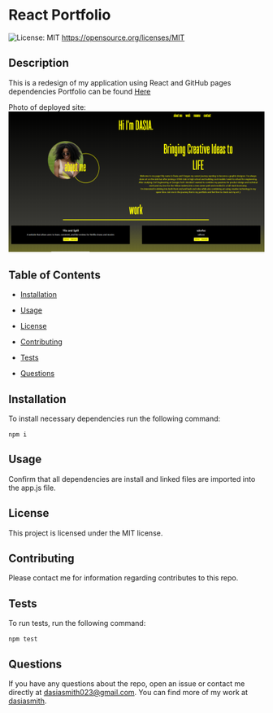 # React Portfolio
  ![License: MIT](https://img.shields.io/badge/License-MIT-yellow.svg)
      https://opensource.org/licenses/MIT

  ## Description

  This is a redesign of my application using React and GitHub pages dependencies
  Portfolio can be found [Here](https://dasiasmith.github.io/React-Portfolio/)

  Photo of deployed site:
  ![Deployed](/react-portfolio/src/images/Capture.PNG)

  ## Table of Contents

  * [Installation](#installation)

  * [Usage](#usage)

  * [License](#License)

  * [Contributing](#contributing)

  * [Tests](#tests)

  * [Questions](#Questions)

  ## Installation
  
  To install necessary dependencies run the following command:

  ```
  npm i
  ```

  ## Usage

  Confirm that all dependencies are install and linked files are imported into the app.js file.

  ## License

  This project is licensed under the MIT license.

  ## Contributing

  Please contact me for information regarding contributes to this repo.

  ## Tests

  To run tests, run the following command:

  ```
  npm test
  ```

  ## Questions

  If you have any questions about the repo, open an issue or contact me directly at dasiasmith023@gmail.com. You can find more of my work
  at [dasiasmith](https://github.com/dasiasmith).

